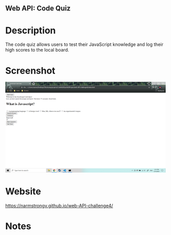 ## Web API: Code Quiz

# Description
The code quiz allows users to test their JavaScript knowledge and log their high scores to the local board.

# Screenshot
![Code Quiz Screenshot](assets/images/CodeQuizScreenshot.png)

# Website
https://narmstrongv.github.io/web-API-challenge4/

# Notes
